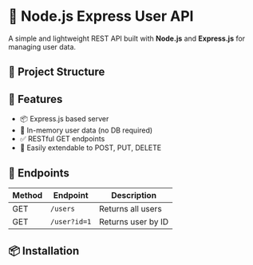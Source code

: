 # 🚀 Node.js Express User API

A simple and lightweight REST API built with **Node.js** and **Express.js** for managing user data.

## 📁 Project Structure


## 🔧 Features

- 📦 Express.js based server
- 🧠 In-memory user data (no DB required)
- ✅ RESTful GET endpoints
- 🎯 Easily extendable to POST, PUT, DELETE

## 📌 Endpoints

| Method | Endpoint        | Description                 |
|--------|------------------|-----------------------------|
| GET    | `/users`         | Returns all users           |
| GET    | `/user?id=1`     | Returns user by ID          |

## 📦 Installation


